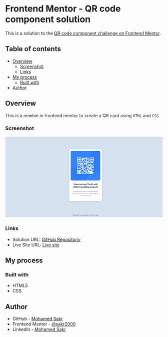 # Frontend Mentor - QR code component solution

This is a solution to the [QR code component challenge on Frontend Mentor](https://www.frontendmentor.io/challenges/qr-code-component-iux_sIO_H).

## Table of contents

- [Overview](#overview)
  - [Screenshot](#screenshot)
  - [Links](#links)
- [My process](#my-process)
  - [Built with](#built-with)
- [Author](#author)

## Overview

This is a newbie in frontend mentor to create a QR card using `HTML` and `CSS`

### Screenshot

![screenshot](./images/Screenshot_8.png)

### Links

- Solution URL: [GitHub Repositoriy](https://github.com/sakr2000/qr-code-component-frontend-mentor)
- Live Site URL: [Live site](https://sakr2000.github.io/qr-code-component-frontend-mentor/)

## My process

### Built with

- HTML5
- CSS

## Author

- GitHub - [Mohamed Sakr](https://github.com/sakr2000)
- Frontend Mentor - [@sakr2000](https://www.frontendmentor.io/profile/sakr2000)
- LinkedIn - [Mohamed Sakr](https://www.linkedin.com/in/mohamedsakr2000)
